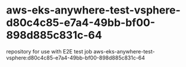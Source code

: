 # aws-eks-anywhere-test-vsphere-d80c4c85-e7a4-49bb-bf00-898d885c831c-64
repository for use with E2E test job aws-eks-anywhere-test-vsphere:d80c4c85-e7a4-49bb-bf00-898d885c831c-64
